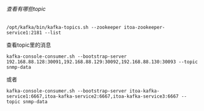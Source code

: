 ###### 查看有哪些topic

`/opt/kafka/bin/kafka-topics.sh --zookeeper itoa-zookeeper-service1:2181 --list`

查看topic里的消息

`kafka-console-consumer.sh --bootstrap-server 192.168.88.128:30091,192.168.88.129:30092,192.168.88.130:30093 --topic snmp-data` 

或者

`kafka-console-consumer.sh --bootstrap-server itoa-kafka-service1:6667,itoa-kafka-service2:6667,itoa-kafka-service3:6667 --topic snmp-data` 

